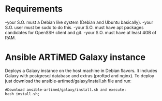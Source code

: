 # Requirements
  -your S.O. must a Debian like system (Debian and Ubuntu basically).
  -your S.O. user must be sudo to do this.
  -your S.O. must have apt packages candidates for OpenSSH client and git.
  -your S.O. must have at least 4GB of RAM.

# Ansible ARTiMED Galaxy instance
Deploys a Galaxy instance on the host machine in Debian flavors. 
It includes Galaxy with postgresql database and extras (proftpd and nginx).
To deploy just download the ansible-artimed/galaxy/install.sh file and run:
```
#Download ansible-artimed/galaxy/install.sh and execute:
bash install.sh;
```

